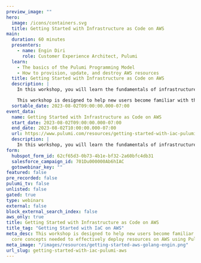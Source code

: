 ```yaml
---
preview_image: ""
hero:
  image: /icons/containers.svg
  title: Getting Started with Infrastructure as Code on AWS
main:
  duration: 60 minutes
  presenters:
    - name: Engin Diri
      role: Customer Experience Architect, Pulumi
  learn:
    - The basics of the Pulumi Programming Model
    - How to provision, update, and destroy AWS resources
  title: Getting Started with Infrastructure as Code on AWS
  description: |
    In this workshop, you will learn the fundamentals of infrastructure as code through guided exercises. You will be introduced to Pulumi, an infrastructure-as-code platform, where you can use familiar programming languages to provision modern cloud infrastructure.

    This workshop is designed to help new users become familiar with the core concepts needed to effectively deploy resources on AWS. We will guide you through the Pulumi platform with diagrams and a series of labs to help accelerate your cloud projects.
  sortable_date: 2023-08-02T09:00:00.000-07:00
event_data:
  name: Getting Started with Infrastructure as Code on AWS
  start_date: 2023-08-02T09:00:00.000-07:00
  end_date: 2023-08-02T10:00:00.000-07:00
  url: https://www.pulumi.com/resources/getting-started-with-iac-pulumi-aws
  description: |
    In this workshop, you will learn the fundamentals of infrastructure as code through guided exercises. You will be introduced to Pulumi, an infrastructure-as-code platform, where you can use familiar programming languages to provision modern cloud infrastructure. This workshop is designed to help new users become familiar with the core concepts needed to effectively deploy resources on AWS. We will guide you through the Pulumi platform with diagrams and a series of labs to help accelerate your cloud projects.
form:
  hubspot_form_id: 62cf65d3-0b73-4b1e-bf32-2a60bfc4db31
  salesforce_campaign_id: 701Du000000Ab6hIAC
  gotowebinar_key: ""
featured: false
pre_recorded: false
pulumi_tv: false
unlisted: false
gated: true
type: webinars
external: false
block_external_search_index: false
aws_only: true
title: Getting Started with Infrastructure as Code on AWS
title_tag: "Getting Started with IaC on AWS"
meta_desc: This workshop is designed to help new users become familiar with the
  core concepts needed to effectively deploy resources on AWS using Pulumi.
meta_image: "/images/resources/getting-started-aws-golang-engin.png"
url_slug: getting-started-with-iac-pulumi-aws
---
```

